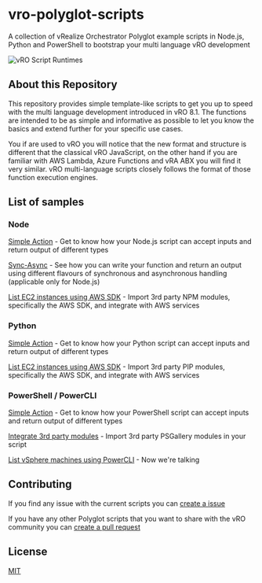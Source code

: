 # vro-polyglot-scripts
A collection of vRealize Orchestrator Polyglot example scripts in Node.js, Python and PowerShell to bootstrap your multi language vRO development

![vRO Script Runtimes](https://github.com/tgeorgiev/vro-polyglot-scripts/blob/master/assets/vro.png)

## About this Repository
This repository provides simple template-like scripts to get you up to speed with the multi language development introduced in vRO 8.1. The functions are intended to be as simple and informative as possible to let you know the basics and extend further for your specific use cases.

You if are used to vRO you will notice that the new format and structure is different that the classical vRO JavaScript, on the other hand if you are familiar with AWS Lambda, Azure Functions and vRA ABX you will find it very similar. vRO multi-language scripts closely follows the format of those function execution engines.

## List of samples

### Node

[Simple Action](https://github.com/tgeorgiev/vro-polyglot-scripts/tree/master/node/simple-action) - Get to know how your Node.js script can accept inputs and return output of different types

[Sync-Async](https://github.com/tgeorgiev/vro-polyglot-scripts/tree/master/node/sync-async) - See how you can write your function and return an output using different flavours of synchronous and asynchronous handling (applicable only for Node.js)

[List EC2 instances using AWS SDK](https://github.com/tgeorgiev/vro-polyglot-scripts/tree/master/node/aws) - Import 3rd party NPM modules, specifically the AWS SDK, and integrate with AWS services


### Python

[Simple Action](https://github.com/tgeorgiev/vro-polyglot-scripts/tree/master/python/simple-action) - Get to know how your Python script can accept inputs and return output of different types

[List EC2 instances using AWS SDK](https://github.com/tgeorgiev/vro-polyglot-scripts/tree/master/python/aws) - Import 3rd party PIP modules, specifically the AWS SDK, and integrate with AWS services


### PowerShell / PowerCLI

[Simple Action](https://github.com/tgeorgiev/vro-polyglot-scripts/tree/master/powershell/simple-action) - Get to know how your PowerShell script can accept inputs and return output of different types

[Integrate 3rd party modules](https://github.com/tgeorgiev/vro-polyglot-scripts/tree/master/powershell/3rd-party) - Import 3rd party PSGallery modules in your script

[List vSphere machines using PowerCLI](https://github.com/tgeorgiev/vro-polyglot-scripts/tree/master/powershell/vsphere) - Now we're talking



## Contributing
If you find any issue with the current scripts you can [create a issue](https://github.com/tgeorgiev/vro-polyglot-scripts/issues/new)

If you have any other Polyglot scripts that you want to share with the vRO community you can [create a pull request](https://github.com/tgeorgiev/vro-polyglot-scripts/compare)



## License
[MIT](https://github.com/tgeorgiev/vro-polyglot-scripts/blob/master/LICENSE)

